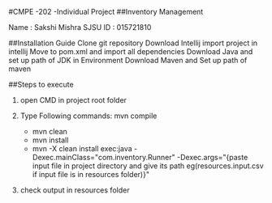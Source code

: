 #CMPE -202 -Individual Project
##Inventory Management

Name : Sakshi Mishra
SJSU ID : 015721810

##Installation Guide
Clone git repository
Download Intellij 
import project in intellij
Move to pom.xml and import all dependencies
Download Java and set up path of JDK in Environment
Download Maven and Set up path of maven

##Steps to execute
1. open CMD in project root folder
2. Type Following commands:
      mvn compile
      - mvn clean
      - mvn install
      - mvn -X clean install exec:java -Dexec.mainClass="com.inventory.Runner" -Dexec.args="{paste input file in project directory and give its path eg(resources.input.csv if input file is in resources folder)}"
        
3. check output in resources folder